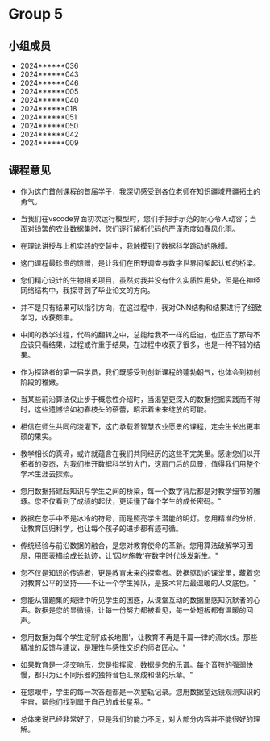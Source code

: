 # Group 5

## 小组成员

* 2024******036 
* 2024******043 
* 2024******046 
* 2024******005 
* 2024******040 
* 2024******018 
* 2024******051 
* 2024******050 
* 2024******042 
* 2024******009 

## 课程意见

* 作为这门首创课程的首届学子，我深切感受到各位老师在知识疆域开疆拓土的勇气。

* 当我们在vscode界面初次运行模型时，您们手把手示范的耐心令人动容；当面对纷繁的农业数据集时，您们逐行解析代码的严谨态度如春风化雨。

* 在理论讲授与上机实践的交替中，我触摸到了数据科学跳动的脉搏。

* 这门课程最珍贵的馈赠，是让我们在田野调查与数字世界间架起认知的桥梁。

* 您们精心设计的生物相关项目，虽然对我并没有什么实质性用处，但是在神经网络结构中，我探寻到了毕业论文的方向。

* 并不是只有结果可以指引方向，在这过程中，我对CNN结构和结果进行了细致学习，收获颇丰。

* 中间的教学过程，代码的翻转之中，总能给我不一样的启迪，也正应了那句不应该只看结果，过程或许重于结果，在过程中收获了很多，也是一种不错的结果。

* 作为探路者的第一届学员，我们既感受到创新课程的蓬勃朝气，也体会到初创阶段的稚嫩。

* 当某些前沿算法仅止步于概念性介绍时，当渴望更深入的数据挖掘实践而不得时，这些遗憾恰如初春枝头的蓓蕾，昭示着未来绽放的可能。

* 相信在师生共同的浇灌下，这门承载着智慧农业愿景的课程，定会生长出更丰硕的果实。

* 教学相长的真谛，或许就蕴含在我们共同经历的这些不完美里。感谢您们以开拓者的姿态，为我们推开数据科学的大门，这扇门后的风景，值得我们用整个学术生涯去探索。

* 您用数据搭建起知识与学生之间的桥梁，每一个数字背后都是对教学细节的雕琢。您不仅看到了成绩的起伏，更读懂了每个学生的成长密码。"

* 数据在您手中不是冰冷的符号，而是照亮学生潜能的明灯。您用精准的分析，让教育回归科学，也让每个孩子的进步都有迹可循。

* 传统经验与前沿数据的融合，是您对教育使命的革新。您用算法破解学习困局，用图表描绘成长轨迹，让'因材施教'在数字时代焕发新生。"

* 您不仅是知识的传递者，更是教育未来的探索者。数据驱动的课堂里，藏着您对教育公平的坚持——不让一个学生掉队，是技术背后最温暖的人文底色。"

* 您能从错题集的规律中听见学生的困惑，从课堂互动的数据里感知沉默者的心声。数据是您的显微镜，让每一份努力都被看见，每一处短板都有温暖的回声。

* 您用数据为每个学生定制'成长地图'，让教育不再是千篇一律的流水线。那些精准的反馈与建议，是理性与感性交织的师者匠心。"

* 如果教育是一场交响乐，您是指挥家，数据是您的乐谱。每个音符的强弱快慢，都只为让不同乐器的独特音色汇聚成和谐的乐章。"

* 在您眼中，学生的每一次答题都是一次星轨记录。您用数据望远镜观测知识的宇宙，帮他们找到属于自己的成长星系。"

* 总体来说已经非常好了，只是我们的能力不足，对大部分内容并不能很好的理解。


